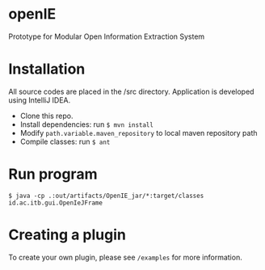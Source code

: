 # openIE
Prototype for Modular Open Information Extraction System

# Installation
All source codes are placed in the /src directory. Application is developed using IntelliJ IDEA.

- Clone this repo.
- Install dependencies: run `$ mvn install`
- Modify `path.variable.maven_repository` to local maven repository path
- Compile classes: run `$ ant`

# Run program
```
$ java -cp .:out/artifacts/OpenIE_jar/*:target/classes id.ac.itb.gui.OpenIeJFrame
```

# Creating a plugin
To create your own plugin, please see `/examples` for more information.